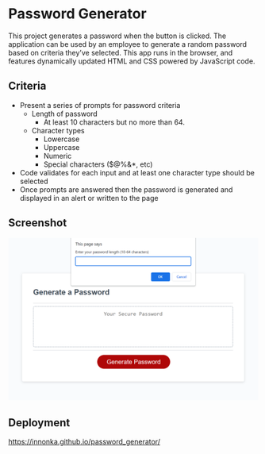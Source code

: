 # Password Generator

This project generates a password when the button is clicked. The application can be used by an employee to generate a random password based on criteria they’ve selected. This app runs in the browser, and features dynamically updated HTML and CSS powered by JavaScript code.

## Criteria

- Present a series of prompts for password criteria
  - Length of password
    - At least 10 characters but no more than 64.
  - Character types
    - Lowercase
    - Uppercase
    - Numeric
    - Special characters ($@%&\*, etc)
- Code validates for each input and at least one character type should be selected
- Once prompts are answered then the password is generated and displayed in an alert or written to the page

## Screenshot

![alt text](assets/Screenshot01.png)

## Deployment

https://innonka.github.io/password_generator/
